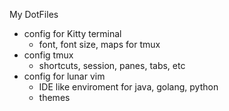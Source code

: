 
My DotFiles

- config for Kitty terminal
    - font, font size, maps for tmux
- config tmux 
    - shortcuts, session, panes, tabs, etc
- config for lunar vim
    - IDE like enviroment for java, golang, python
    - themes

